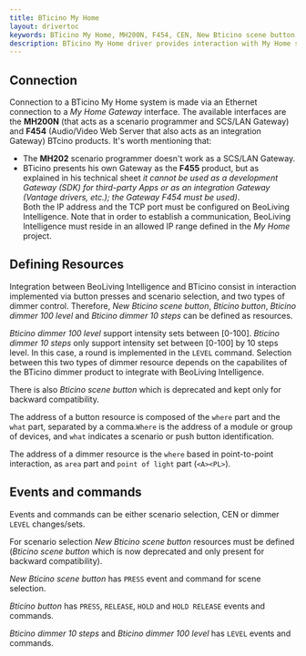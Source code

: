 ```yaml
---
title: BTicino My Home
layout: drivertoc
keywords: BTicino My Home, MH200N, F454, CEN, New Bticino scene button, Bticino button, Bticino dimmer 10 steps, Bticino dimmer 100 level
description: BTicino My Home driver provides interaction with My Home systems using MH200N and F454 interfaces. This driver manages dimmer control and scenario selection with New Bticino scene button, Bticino button, Bticino dimmer 100 level and Bticino dimmer 10 steps resources.
---
```



Connection
----------

Connection to a BTicino My Home system is made via an Ethernet connection to a *My Home Gateway* interface. 
The available interfaces are the **MH200N** (that acts as a scenario programmer and SCS/LAN Gateway) and **F454** 
(Audio/Video Web Server that also acts as an integration Gateway) BTcino products. It's worth mentioning that: 
- The **MH202** scenario programmer doesn't work as a SCS/LAN Gateway.
- BTicino presents his own Gateway as the **F455** product, but as explained in his technical sheet *it cannot be 
used as a development Gateway (SDK) for third-party Apps or as an integration Gateway (Vantage drivers, etc.); the Gateway F454 must be used)*. 				
Both the IP address and the TCP port must be configured on BeoLiving Intelligence. Note
that in order to establish a communication, BeoLiving Intelligence must reside in an
allowed IP range defined in the *My Home* project.

Defining Resources
------------------

Integration between BeoLiving Intelligence and BTicino consist in interaction implemented via
button presses and scenario selection, and two types of dimmer control. Therefore, *New Bticino scene
button*, *Bticino button*, *Bticino dimmer 100 level* and *Bticino dimmer 10 steps* can be defined as resources.

*Bticino dimmer 100 level* support intensity sets between [0-100]. *Bticino dimmer 10 steps* only support intensity
set between [0-100] by 10 steps level. In this case, a round is implemented in the `LEVEL` command. Selection between
this two types of dimmer resource depends on the capabilites of the BTicino dimmer product to integrate with BeoLiving Intelligence.

There is also *Bticino scene button* which is deprecated and kept only
for backward compatibility.

The address of a button resource is composed of the `where` part and the
`what` part, separated by a comma.`Where` is the address of a module or group of devices, and `what`
indicates a scenario or push button identification.

The address of a dimmer resource is the `where` based in point-to-point interaction, as `area` part and `point of light` part (`<A><PL>`).


Events and commands
-------------------

Events and commands can be either scenario selection, CEN or dimmer `LEVEL` changes/sets.

For scenario selection *New Bticino scene button* resources must be
defined (*Bticino scene button* which is now deprecated and only
present for backward compatibility).

*New Bticino scene button* has `PRESS` event and command for scene
selection.

*Bticino button* has `PRESS`, `RELEASE`, `HOLD` and `HOLD
RELEASE` events and commands.

*Bticino dimmer 10 steps* and *Bticino dimmer 100 level* has `LEVEL` events and commands.

